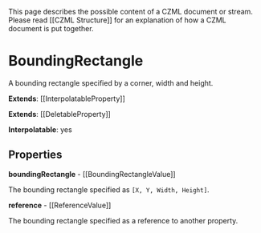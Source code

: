 This page describes the possible content of a CZML document or stream. Please read [[CZML Structure]] for an explanation of how a CZML document is put together.

# BoundingRectangle

A bounding rectangle specified by a corner, width and height.

**Extends**: [[InterpolatableProperty]]

**Extends**: [[DeletableProperty]]

**Interpolatable**: yes

## Properties

**boundingRectangle** - [[BoundingRectangleValue]]

The bounding rectangle specified as `[X, Y, Width, Height]`.


**reference** - [[ReferenceValue]]

The bounding rectangle specified as a reference to another property.


